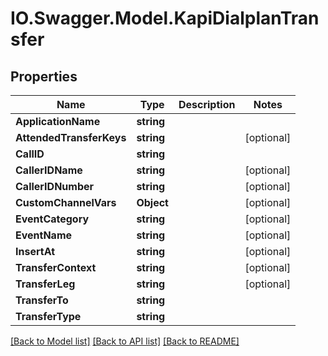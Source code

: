 # IO.Swagger.Model.KapiDialplanTransfer
## Properties

Name | Type | Description | Notes
------------ | ------------- | ------------- | -------------
**ApplicationName** | **string** |  | 
**AttendedTransferKeys** | **string** |  | [optional] 
**CallID** | **string** |  | 
**CallerIDName** | **string** |  | [optional] 
**CallerIDNumber** | **string** |  | [optional] 
**CustomChannelVars** | **Object** |  | [optional] 
**EventCategory** | **string** |  | [optional] 
**EventName** | **string** |  | [optional] 
**InsertAt** | **string** |  | [optional] 
**TransferContext** | **string** |  | [optional] 
**TransferLeg** | **string** |  | [optional] 
**TransferTo** | **string** |  | 
**TransferType** | **string** |  | 

[[Back to Model list]](../README.md#documentation-for-models) [[Back to API list]](../README.md#documentation-for-api-endpoints) [[Back to README]](../README.md)

